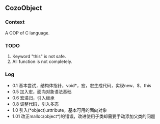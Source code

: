 CozoObject
---

### Context
A OOP of C language.

### TODO
1. Keyword "this" is not safe.
2. All function is not completely.

### Log
* 0.1 基本尝试，结构体指针，void*，宏，宏生成代码，实现new、$、this
* 0.5 加入宏，面向对象语法基础
* 0.6 宏递归，引入继承
* 0.8 调整代码，引入多态
* 1.0 引入(*object).attribute，基本可用的面向对象
* 1.01 改正malloc(object*)的错误，改进使用子类却需要手动添加父类的问题
